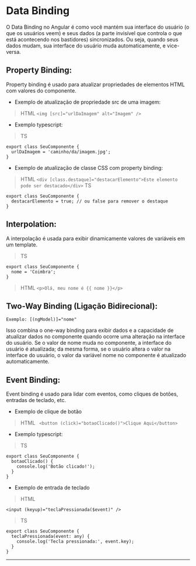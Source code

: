 # Data Binding

O Data Binding no Angular é como você mantém sua interface do usuário (o que os usuários veem) e seus dados (a parte invisível que controla o que está acontecendo nos bastidores) sincronizados. Ou seja, quando seus dados mudam, sua interface do usuário muda automaticamente, e vice-versa.

## Property Binding:
Property binding é usado para atualizar propriedades de elementos HTML com valores do componente.

- Exemplo de atualização de propriedade src de uma imagem:
> HTML 
`<img [src]="urlDaImagem" alt="Imagem" />`

- Exemplo typescript:
> TS
```  
export class SeuComponente {
  urlDaImagem = 'caminho/da/imagem.jpg';
}
```
- Exemplo de atualização de classe CSS com property binding:
> HTML
`<div [class.destaque]="destacarElemento">Este elemento pode ser destacado</div>`
> TS
```
export class SeuComponente {
  destacarElemento = true; // ou false para remover o destaque
}
````



## Interpolation:

A interpolação é usada para exibir dinamicamente valores de variáveis em um template.
> TS
```
export class SeuComponente {
  nome = 'Coimbra';
}
````
> HTML
`<p>Olá, meu nome é {{ nome }}</p>`


## Two-Way Binding (Ligação Bidirecional):
`Exemplo: [(ngModel)]="nome"`

Isso combina o one-way binding para exibir dados e a capacidade de atualizar dados no componente quando ocorre uma alteração na interface do usuário. Se o valor de nome muda no componente, a interface do usuário é atualizada; da mesma forma, se o usuário altera o valor na interface do usuário, o valor da variável nome no componente é atualizado automaticamente.

## Event Binding:
Event binding é usado para lidar com eventos, como cliques de botões, entradas de teclado, etc.

- Exemplo de clique de botão
> HTML 
` <button (click)="botaoClicado()">Clique Aqui</button>`

- Exemplo typescript:
> TS
```  
export class SeuComponente {
  botaoClicado() {
    console.log('Botão clicado!');
  }
}

```
- Exemplo de entrada de teclado
> HTML
```
<input (keyup)="teclaPressionada($event)" />
```
> TS
```
export class SeuComponente {
  teclaPressionada(event: any) {
    console.log('Tecla pressionada:', event.key);
  }
}
````

-----


